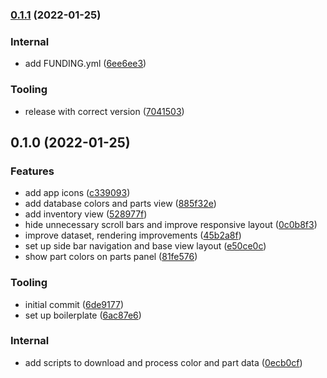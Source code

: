 ### [0.1.1](https://github.com/benyap/brick-manager/compare/0.1.0...0.1.1) (2022-01-25)


### Internal

* add FUNDING.yml ([6ee6ee3](https://github.com/benyap/brick-manager/commit/6ee6ee35242938de9f05b8f676542e36776e75e2))


### Tooling

* release with correct version ([7041503](https://github.com/benyap/brick-manager/commit/7041503fbe0a7edc7dee936b491af2aa343d7f2d))

## 0.1.0 (2022-01-25)


### Features

* add app icons ([c339093](https://github.com/benyap/brick-manager/commit/c339093fd7d640c76fc6de073afc7c444f806127))
* add database colors and parts view ([885f32e](https://github.com/benyap/brick-manager/commit/885f32ea23eeac30ab71f700a9ceace0bbc2b071))
* add inventory view ([528977f](https://github.com/benyap/brick-manager/commit/528977fb80b2fb535ed4b1534be4c6ee54512048))
* hide unnecessary scroll bars and improve responsive layout ([0c0b8f3](https://github.com/benyap/brick-manager/commit/0c0b8f341ad915532e6a6be49bff4f141d7f392e))
* improve dataset, rendering improvements ([45b2a8f](https://github.com/benyap/brick-manager/commit/45b2a8f3abff7b229b777ec2860b950b7705ff40))
* set up side bar navigation and base view layout ([e50ce0c](https://github.com/benyap/brick-manager/commit/e50ce0c699c13e38c9f854bae3c6a6ca3822923d))
* show part colors on parts panel ([81fe576](https://github.com/benyap/brick-manager/commit/81fe576dff07c398d6c323bb2ac02d9c5762e11a))


### Tooling

* initial commit ([6de9177](https://github.com/benyap/brick-manager/commit/6de9177f7da8222a3d2719f99965611ec23a06e0))
* set up boilerplate ([6ac87e6](https://github.com/benyap/brick-manager/commit/6ac87e6c113503bff4d094f842734ef51f1d8083))


### Internal

* add scripts to download and process color and part data ([0ecb0cf](https://github.com/benyap/brick-manager/commit/0ecb0cf12acedbf03894153ce44f99d1d0ab960b))

